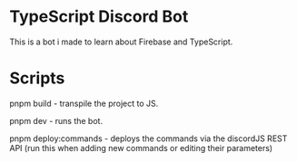 # TypeScript Discord Bot

This is a bot i made to learn about Firebase and TypeScript.

# Scripts

pnpm build - transpile the project to JS.

pnpm dev - runs the bot.

pnpm deploy:commands - deploys the commands via the discordJS REST API (run this when adding new commands or editing their parameters)
